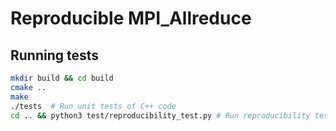 # Reproducible MPI_Allreduce

## Running tests

```sh
mkdir build && cd build
cmake ..
make
./tests  # Run unit tests of C++ code
cd .. && python3 test/reproducibility_test.py # Run reproducibility tests
```
